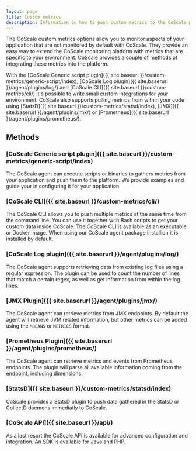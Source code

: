 ```yaml
---
layout: page
title: Custom metrics
description: Information on how to push custom metrics to the CoScale platform.
---
```


The CoScale custom metrics options allow you to monitor aspects of your application that are not monitored by default with CoScale. They provide an easy way to extend the CoScale monitoring platform with metrics that are specific to your environment. CoScale provides a couple of methods of integrating these metrics into the platform. 

With the [CoScale Generic script plugin]({{ site.baseurl }}/custom-metrics/generic-script/index), [CoScale Log plugin]({{ site.baserurl }}/agent/plugins/log/) and [CoScale CLI]({{ site.baseurl }}/custom-metrics/cli/) it's possible to write small custom integrations for your environment. CoScale also supports pulling metrics from within your code using [StatsD]({{ site.baseurl }}/custom-metrics/statsd/index), [JMX]({{ site.baserurl }}/agent/plugins/jmx/) or [Prometheus]({{ site.baserurl }}/agent/plugins/prometheus/). 

## Methods

### [CoScale Generic script plugin]({{ site.baseurl }}/custom-metrics/generic-script/index)

The CoScale agent can execute scripts or binaries to gathers metrics from your application and push them to the platform. We provide examples and guide your in configuring it for your application.

### [CoScale CLI]({{ site.baseurl }}/custom-metrics/cli/)

The CoScale CLI allows you to push multiple metrics at the same time from the command line. You can use it together with Bash scripts to get your custom data inside CoScale. The CoScale CLI is available as an executable or Docker image. When using our CoScale agent package installion it is installed by default.

### [CoScale Log plugin]({{ site.baserurl }}/agent/plugins/log/)

The CoScale agent supports retrieving data from existing log files using a regular expression. The plugin can be used to count the number of lines that match a certain regex, as well as get information from within the log lines. 

### [JMX Plugin]({{ site.baserurl }}/agent/plugins/jmx/)

The CoScale agent can retrieve metrics from JMX endpoints. By default the agent will retrieve JVM related information, but other metrics can be added using the `MBEANS` or `METRICS` format.

### [Prometheus Plugin]({{ site.baserurl }}/agent/plugins/prometheus/)

The CoScale agent can retrieve metrics and events from Prometheus endpoints. The plugin will parse all available information coming from the endpoint, including dimensions. 

### [StatsD]({{ site.baseurl }}/custom-metrics/statsd/index)

CoScale provides a StatsD plugin to push data gathered in the StatsD or CollectD daemons immediatly to CoScale.

### [CoScale API]({{ site.baseurl }}/api/)

As a last resort the CoScale API is available for advanced configuration and integration. An SDK is available for Java and PHP. 

